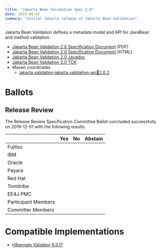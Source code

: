```yaml
---
title: "Jakarta Bean Validation Spec 2.0"
date: 2019-08-02
summary: "Initial Jakarta release of Jakarta Bean Validation"
---
```

Jakarta Bean Validation defines a metadata model and API for JavaBean and method validation.

* [Jakarta Bean Validation 2.0 Specification Document](./bean-validation_2.0.pdf) (PDF)
* [Jakarta Bean Validation 2.0 Specification Document](./bean-validation_2.0.html) (HTML)
* [Jakarta Bean Validation 2.0 Javadoc](./apidocs)
* [Jakarta Bean Validation 2.0 TCK](http://downloads.eclipse.org/jakarta/bean-validation/2.0.5/beanvalidation-tck-dist-2.0.5.zip)
* Maven coordinates
  * [jakarta.validation:jakarta.validation-api:jar:2.0.2](https://search.maven.org/artifact/jakarta.validation/jakarta.validation-api/2.0.2/jar)

# Ballots

## Release Review

The Release Review Specification Committee Ballot concluded successfully on 2019-12-01 with the following results.

|                       |  Yes    | No      | Abstain  |
|-----------------------|---------|---------|----------|
|Fujitsu                |         |         |          |
|IBM                    |         |         |          |
|Oracle                 |         |         |          |
|Payara                 |         |         |          |
|Red Hat                |         |         |          |
|Tomitribe              |         |         |          |
|EE4J PMC               |         |         |          |
|Participant Members    |         |         |          |
|Committer Members      |         |         |          |

# Compatible Implementations

* [Hibernate Validator 6.0.17](https://hibernate.org/validator/)
